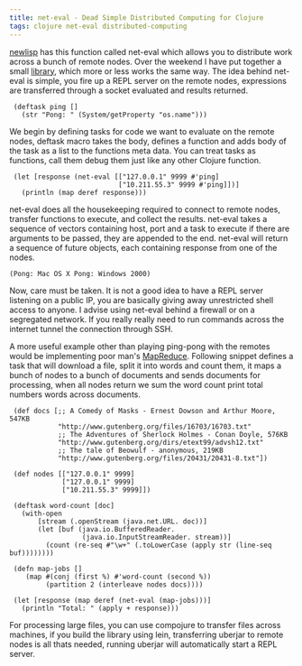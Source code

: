 ```yaml
---
title: net-eval - Dead Simple Distributed Computing for Clojure
tags: clojure net-eval distributed-computing
---
```


[newlisp](http://newlisp.org) has this function called net-eval which
allows you to distribute work across a bunch of remote nodes. Over the
weekend I have put together a small [library](/net-eval.markdown), which
more or less works the same way. The idea behind net-eval is simple, you
fire up a REPL server on the remote nodes, expressions are transferred
through a socket evaluated and results returned.

     (deftask ping []
       (str "Pong: " (System/getProperty "os.name")))

We begin by defining tasks for code we want to evaluate on the remote
nodes, deftask macro takes the body, defines a function and adds body of
the task as a list to the functions meta data. You can treat tasks as
functions, call them debug them just like any other Clojure function.

     (let [response (net-eval [["127.0.0.1" 9999 #'ping]
                               ["10.211.55.3" 9999 #'ping]])]
       (println (map deref response)))

net-eval does all the housekeeping required to connect to remote nodes,
transfer functions to execute, and collect the results. net-eval takes a
sequence of vectors containing host, port and a task to execute if there
are arguments to be passed, they are appended to the end. net-eval will
return a sequence of future objects, each containing response from one
of the nodes.

    (Pong: Mac OS X Pong: Windows 2000)

Now, care must be taken. It is not a good idea to have a REPL server
listening on a public IP, you are basically giving away unrestricted
shell access to anyone. I advise using net-eval behind a firewall or on
a segregated network. If you really really need to run commands across
the internet tunnel the connection through SSH.

A more useful example other than playing ping-pong with the remotes
would be implementing poor man's
[MapReduce](http://en.wikipedia.org/wiki/MapReduce). Following snippet
defines a task that will download a file, split it into words and count
them, it maps a bunch of nodes to a bunch of documents and sends
documents for processing, when all nodes return we sum the word count
print total numbers words across documents.

     (def docs [;; A Comedy of Masks - Ernest Dowson and Arthur Moore, 547KB
                "http://www.gutenberg.org/files/16703/16703.txt"
                ;; The Adventures of Sherlock Holmes - Conan Doyle, 576KB
                "http://www.gutenberg.org/dirs/etext99/advsh12.txt"
                ;; The tale of Beowulf - anonymous, 219KB
                "http://www.gutenberg.org/files/20431/20431-8.txt"])

     (def nodes [["127.0.0.1" 9999]
                 ["127.0.0.1" 9999] 
                 ["10.211.55.3" 9999]])

     (deftask word-count [doc]
       (with-open 
           [stream (.openStream (java.net.URL. doc))]
           (let [buf (java.io.BufferedReader. 
                      (java.io.InputStreamReader. stream))]
             (count (re-seq #"\w+" (.toLowerCase (apply str (line-seq buf))))))))

     (defn map-jobs []
        (map #(conj (first %) #'word-count (second %))
             (partition 2 (interleave nodes docs))))

     (let [response (map deref (net-eval (map-jobs)))]
       (println "Total: " (apply + response)))

For processing large files, you can use compojure to transfer files
across machines, if you build the library using lein, transferring
uberjar to remote nodes is all thats needed, running uberjar will
automatically start a REPL server.

